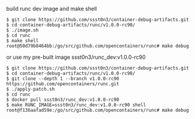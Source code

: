 build runc dev image and make shell

```
$ git clone https://github.com/ssst0n3/container-debug-artifacts.git
$ cd container-debug-artifacts/runc/v1.0.0-rc90/
$ ./image.sh
$ cd runc
$ make shell
root@50d79b8464bb:/go/src/github.com/opencontainers/runc# make debug
```

or use my pre-built image ssst0n3/runc_dev:v1.0.0-rc90

```
$ git clone https://github.com/ssst0n3/container-debug-artifacts.git
$ cd container-debug-artifacts/runc/v1.0.0-rc90/
$ git clone --depth 1 --branch v1.0.0-rc90 https://github.com/opencontainers/runc.git
$ ./apply-patch.sh
$ cd runc
$ docker pull ssst0n3/runc_dev:v1.0.0-rc90
$ make RUNC_IMAGE=ssst0n3/runc_dev:v1.0.0-rc90 shell
root@f136aafad59e:/go/src/github.com/opencontainers/runc# make debug
```
